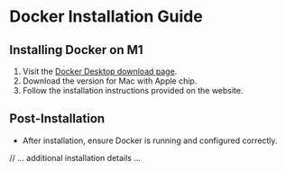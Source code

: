 # Docker Installation Guide

## Installing Docker on M1
1. Visit the [Docker Desktop download page](https://www.docker.com/products/docker-desktop).
2. Download the version for Mac with Apple chip.
3. Follow the installation instructions provided on the website.

## Post-Installation
- After installation, ensure Docker is running and configured correctly.

// ... additional installation details ... 